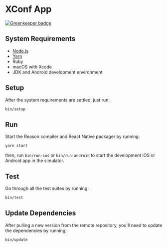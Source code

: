 # XConf App

[![Greenkeeper badge](https://badges.greenkeeper.io/XConf/XConfApp.svg)](https://greenkeeper.io/)

## System Requirements

- [Node.js](https://nodejs.org/)
- [Yarn](https://yarnpkg.com/)
- Ruby
- macOS with Xcode
- JDK and Android development environment

## Setup

After the system requirements are settled, just run:

```bash
bin/setup
```

## Run

Start the Reason compiler and React Native packager by running:

```bash
yarn start
```

then, run `bin/run-ios` or `bin/run-android` to start the development iOS or Android app in the simulator.

## Test

Go through all the test suites by running:

```bash
bin/test
```

## Update Dependencies

After pulling a new version from the remote repository, you'll need to update the dependencies by running;

```bash
bin/update
```
